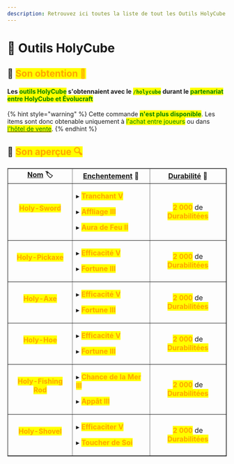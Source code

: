 ```yaml
---
description: Retrouvez ici toutes la liste de tout les Outils HolyCube présents sur le serveur.
---
```


# 🚂 Outils HolyCube

## 🔷 <mark style="color:orange;">Son obtention 🤔</mark>

#### Les <mark style="color:green;">**outils HolyCube**</mark> s'obtennaient avec le <mark style="color:green;">**`/holycube`**</mark> durant le <mark style="color:green;">**partenariat entre HolyCube et Évolucraft**</mark>

{% hint style="warning" %}
Cette commande <mark style="color:green;">**n'est plus disponible**</mark>. Les items sont donc obtenable uniquement à <mark style="color:green;">l'achat entre joueurs</mark> ou dans [<mark style="color:green;">l'hôtel de vente</mark>](https://wiki.evolucraft.fr/le-gameplay/le-commerce#hotel-des-ventes).
{% endhint %}

## 🔷 <mark style="color:orange;">Son aperçue 🔍</mark>

<table border="1" cellspacing="0" cellpadding="6">
  <tr>
    <td align="center"><strong><ins>Nom</ins> 🏷️</strong></td>
    <td align="center"><strong><ins>Enchentement</ins> 📖</strong></td>
    <td align="center"><strong><ins>Durabilité</ins> 📏</strong></td>
  </tr>
  <tr>
   <td align="center">
     <p><mark style="color:orange;"><strong>Holy-Sword</strong></mark></p>
     <p><figure><img src="../.gitbook/assets/Codex/Outils/HolyCube/Epee.png" alt=""></figure></p>
   </td>
   <td>
     <p>▸ <mark style="color:orange;"><strong>Tranchant V</strong></mark></p>
     <p>▸ <mark style="color:orange;"><strong>Affliage III</strong></mark></p>
     <p>▸ <mark style="color:orange;"><strong>Aura de Feu II</strong></mark></p>
   </td>
   <td align="center">
     <p><mark style="color:orange;"><strong>2 000</strong></mark> de <mark style="color:orange;"><strong>Durabilitées</strong></mark></p>
   </td>
  </tr>
  <tr>
   <td align="center">
     <p><mark style="color:orange;"><strong>Holy-Pickaxe</strong></mark></p>
     <p><figure><img src="../.gitbook/assets/Codex/Outils/HolyCube/Pioche.png" alt=""></figure></p>
   </td>
   <td>
     <p>▸ <mark style="color:orange;"><strong>Efficacité V</strong></mark></p>
     <p>▸ <mark style="color:orange;"><strong>Fortune III</strong></mark></p>
   </td>
   <td align="center">
     <p><mark style="color:orange;"><strong>2 000</strong></mark> de <mark style="color:orange;"><strong>Durabilitées</strong></mark></p>
   </td>
  </tr>  
  <tr>
   <td align="center">
     <p><mark style="color:orange;"><strong>Holy-Axe</strong></mark></p>
     <p><figure><img src="../.gitbook/assets/Codex/Outils/HolyCube/Hache.png" alt=""></figure></p>
   </td>
   <td>
     <p>▸ <mark style="color:orange;"><strong>Efficacité V</strong></mark></p>
     <p>▸ <mark style="color:orange;"><strong>Fortune III</strong></mark></p>
   </td>
   <td align="center">
     <p><mark style="color:orange;"><strong>2 000</strong></mark> de <mark style="color:orange;"><strong>Durabilitées</strong></mark></p>
   </td>
  </tr>
  <tr>
   <td align="center">
     <p><mark style="color:orange;"><strong>Holy-Hoe</strong></mark></p>
     <p><figure><img src="../.gitbook/assets/Codex/Outils/HolyCube/Houe.png" alt=""></figure></p>
   </td>
   <td>
     <p>▸ <mark style="color:orange;"><strong>Efficacité V</strong></mark></p>
     <p>▸ <mark style="color:orange;"><strong>Fortune III</strong></mark></p>
   </td>
   <td align="center">
     <p><mark style="color:orange;"><strong>2 000</strong></mark> de <mark style="color:orange;"><strong>Durabilitées</strong></mark></p>
   </td>
  </tr>
  <tr>
   <td align="center">
     <p><mark style="color:orange;"><strong>Holy-Fishing Rod</strong></mark></p>
     <p><figure><img src="../.gitbook/assets/Codex/Outils/HolyCube/CanneAPeche.png" alt=""></figure></p>
   </td>
   <td>
     <p>▸ <mark style="color:orange;"><strong>Chance de la Mer III</strong></mark></p>
     <p>▸ <mark style="color:orange;"><strong>Appât III</strong></mark></p>
   </td>
   <td align="center">
     <p><mark style="color:orange;"><strong>2 000</strong></mark> de <mark style="color:orange;"><strong>Durabilitées</strong></mark></p>
   </td>
  </tr>  
  <tr>
   <td align="center">
     <p><mark style="color:orange;"><strong>Holy-Shovel</strong></mark></p>
     <p><figure><img src="../.gitbook/assets/Codex/Outils/HolyCube/Pelle.png" alt=""></figure></p>
   </td>
   <td>
     <p>▸ <mark style="color:orange;"><strong>Efficaciter V</strong></mark></p>
     <p>▸ <mark style="color:orange;"><strong>Toucher de Soi</strong></mark></p>
   </td>
   <td align="center">
     <p><mark style="color:orange;"><strong>2 000</strong></mark> de <mark style="color:orange;"><strong>Durabilitées</strong></mark></p>
   </td>
  </tr>
</table>
